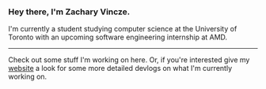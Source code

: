 ### Hey there, I'm Zachary Vincze.

I'm currently a student studying computer science at the University of Toronto with an upcoming software engineering internship at AMD.

---

Check out some stuff I'm working on here. Or, if you're interested give my [website](https://zacharyvincze.com) a look for some more detailed devlogs on what I'm currently working on.
